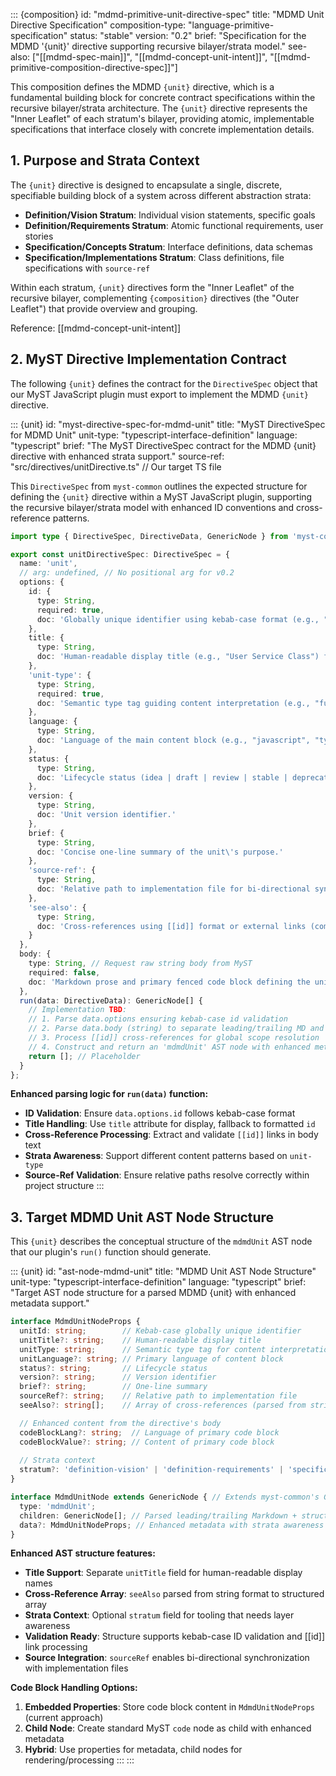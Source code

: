 ::: {composition}
id: "mdmd-primitive-unit-directive-spec"
title: "MDMD Unit Directive Specification"
composition-type: "language-primitive-specification"
status: "stable"
version: "0.2"
brief: "Specification for the MDMD '{unit}' directive supporting recursive bilayer/strata model."
see-also: ["[[mdmd-spec-main]]", "[[mdmd-concept-unit-intent]]", "[[mdmd-primitive-composition-directive-spec]]"]

This composition defines the MDMD `{unit}` directive, which is a fundamental
building block for concrete contract specifications within the recursive bilayer/strata
architecture. The `{unit}` directive represents the "Inner Leaflet" of each stratum's
bilayer, providing atomic, implementable specifications that interface closely with
concrete implementation details.

## 1. Purpose and Strata Context

The `{unit}` directive is designed to encapsulate a single, discrete, specifiable
building block of a system across different abstraction strata:

- **Definition/Vision Stratum**: Individual vision statements, specific goals
- **Definition/Requirements Stratum**: Atomic functional requirements, user stories  
- **Specification/Concepts Stratum**: Interface definitions, data schemas
- **Specification/Implementations Stratum**: Class definitions, file specifications with `source-ref`

Within each stratum, `{unit}` directives form the "Inner Leaflet" of the recursive bilayer,
complementing `{composition}` directives (the "Outer Leaflet") that provide overview and grouping.

Reference: [[mdmd-concept-unit-intent]]

## 2. MyST Directive Implementation Contract

The following `{unit}` defines the contract for the `DirectiveSpec` object that our
MyST JavaScript plugin must export to implement the MDMD `{unit}` directive.

::: {unit}
id: "myst-directive-spec-for-mdmd-unit"
title: "MyST DirectiveSpec for MDMD Unit"
unit-type: "typescript-interface-definition"
language: "typescript"
brief: "The MyST DirectiveSpec contract for the MDMD {unit} directive with enhanced strata support."
source-ref: "src/directives/unitDirective.ts" // Our target TS file

This `DirectiveSpec` from `myst-common` outlines the expected structure for
defining the `{unit}` directive within a MyST JavaScript plugin, supporting
the recursive bilayer/strata model with enhanced ID conventions and cross-reference patterns.

```typescript
import type { DirectiveSpec, DirectiveData, GenericNode } from 'myst-common';

export const unitDirectiveSpec: DirectiveSpec = {
  name: 'unit',
  // arg: undefined, // No positional arg for v0.2
  options: {
    id: { 
      type: String, 
      required: true, 
      doc: 'Globally unique identifier using kebab-case format (e.g., "user-service-class").' 
    },
    title: { 
      type: String, 
      doc: 'Human-readable display title (e.g., "User Service Class") for navigation and documentation.' 
    },
    'unit-type': { 
      type: String, 
      required: true, 
      doc: 'Semantic type tag guiding content interpretation (e.g., "functional-requirement", "javascript-class-definition").' 
    },
    language: { 
      type: String, 
      doc: 'Language of the main content block (e.g., "javascript", "typescript", "markdown").' 
    },
    status: { 
      type: String, 
      doc: 'Lifecycle status (idea | draft | review | stable | deprecated).' 
    },
    version: { 
      type: String, 
      doc: 'Unit version identifier.' 
    },
    brief: { 
      type: String, 
      doc: 'Concise one-line summary of the unit\'s purpose.' 
    },
    'source-ref': { 
      type: String, 
      doc: 'Relative path to implementation file for bi-directional synchronization.' 
    },
    'see-also': { 
      type: String, 
      doc: 'Cross-references using [[id]] format or external links (comma-separated or YAML list).' 
    }
  },
  body: {
    type: String, // Request raw string body from MyST
    required: false,
    doc: 'Markdown prose and primary fenced code block defining the unit contract with [[id]] cross-references.'
  },
  run(data: DirectiveData): GenericNode[] {
    // Implementation TBD:
    // 1. Parse data.options ensuring kebab-case id validation
    // 2. Parse data.body (string) to separate leading/trailing MD and code block
    // 3. Process [[id]] cross-references for global scope resolution
    // 4. Construct and return an 'mdmdUnit' AST node with enhanced metadata
    return []; // Placeholder
  }
};
```

**Enhanced parsing logic for `run(data)` function:**

- **ID Validation**: Ensure `data.options.id` follows kebab-case format
- **Title Handling**: Use `title` attribute for display, fallback to formatted `id`
- **Cross-Reference Processing**: Extract and validate `[[id]]` links in body text
- **Strata Awareness**: Support different content patterns based on `unit-type`
- **Source-Ref Validation**: Ensure relative paths resolve correctly within project structure
:::

## 3. Target MDMD Unit AST Node Structure

This `{unit}` describes the conceptual structure of the `mdmdUnit` AST node that our plugin's `run()` function should generate.

::: {unit}
id: "ast-node-mdmd-unit"
title: "MDMD Unit AST Node Structure"
unit-type: "typescript-interface-definition"
language: "typescript"
brief: "Target AST node structure for a parsed MDMD {unit} with enhanced metadata support."

```typescript
interface MdmdUnitNodeProps {
  unitId: string;        // Kebab-case globally unique identifier
  unitTitle?: string;    // Human-readable display title
  unitType: string;      // Semantic type tag for content interpretation
  unitLanguage?: string; // Primary language of content block
  status?: string;       // Lifecycle status
  version?: string;      // Version identifier
  brief?: string;        // One-line summary
  sourceRef?: string;    // Relative path to implementation file
  seeAlso?: string[];    // Array of cross-references (parsed from string option)

  // Enhanced content from the directive's body
  codeBlockLang?: string;  // Language of primary code block
  codeBlockValue?: string; // Content of primary code block
  
  // Strata context
  stratum?: 'definition-vision' | 'definition-requirements' | 'specification-concepts' | 'specification-implementations';
}

interface MdmdUnitNode extends GenericNode { // Extends myst-common's GenericNode
  type: 'mdmdUnit';
  children: GenericNode[]; // Parsed leading/trailing Markdown + structured code content
  data?: MdmdUnitNodeProps; // Enhanced metadata with strata awareness
}
```

**Enhanced AST structure features:**

- **Title Support**: Separate `unitTitle` field for human-readable display names
- **Cross-Reference Array**: `seeAlso` parsed from string format to structured array  
- **Strata Context**: Optional `stratum` field for tooling that needs layer awareness
- **Validation Ready**: Structure supports kebab-case ID validation and [[id]] link processing
- **Source Integration**: `sourceRef` enables bi-directional synchronization with implementation files

**Code Block Handling Options:**
1. **Embedded Properties**: Store code block content in `MdmdUnitNodeProps` (current approach)
2. **Child Node**: Create standard MyST `code` node as child with enhanced metadata
3. **Hybrid**: Use properties for metadata, child nodes for rendering/processing
:::
:::
